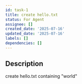 ```yaml
---
id: task-1
title: create hello.txt
status: For Agent
assignee: []
created_date: '2025-07-16'
updated_date: '2025-07-16'
labels: []
dependencies: []
---
```


## Description

create hello.txt containing "world"
